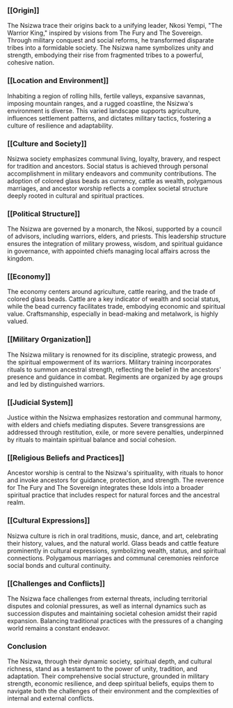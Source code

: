 ### [[Origin]]

The Nsizwa trace their origins back to a unifying leader, Nkosi Yempi, "The Warrior King," inspired by visions from The Fury and The Sovereign. Through military conquest and social reforms, he transformed disparate tribes into a formidable society. The Nsizwa name symbolizes unity and strength, embodying their rise from fragmented tribes to a powerful, cohesive nation.

### [[Location and Environment]]

Inhabiting a region of rolling hills, fertile valleys, expansive savannas, imposing mountain ranges, and a rugged coastline, the Nsizwa's environment is diverse. This varied landscape supports agriculture, influences settlement patterns, and dictates military tactics, fostering a culture of resilience and adaptability.

### [[Culture and Society]]

Nsizwa society emphasizes communal living, loyalty, bravery, and respect for tradition and ancestors. Social status is achieved through personal accomplishment in military endeavors and community contributions. The adoption of colored glass beads as currency, cattle as wealth, polygamous marriages, and ancestor worship reflects a complex societal structure deeply rooted in cultural and spiritual practices.

### [[Political Structure]]

The Nsizwa are governed by a monarch, the Nkosi, supported by a council of advisors, including warriors, elders, and priests. This leadership structure ensures the integration of military prowess, wisdom, and spiritual guidance in governance, with appointed chiefs managing local affairs across the kingdom.

### [[Economy]]

The economy centers around agriculture, cattle rearing, and the trade of colored glass beads. Cattle are a key indicator of wealth and social status, while the bead currency facilitates trade, embodying economic and spiritual value. Craftsmanship, especially in bead-making and metalwork, is highly valued.

### [[Military Organization]]

The Nsizwa military is renowned for its discipline, strategic prowess, and the spiritual empowerment of its warriors. Military training incorporates rituals to summon ancestral strength, reflecting the belief in the ancestors' presence and guidance in combat. Regiments are organized by age groups and led by distinguished warriors.

### [[Judicial System]]

Justice within the Nsizwa emphasizes restoration and communal harmony, with elders and chiefs mediating disputes. Severe transgressions are addressed through restitution, exile, or more severe penalties, underpinned by rituals to maintain spiritual balance and social cohesion.

### [[Religious Beliefs and Practices]]

Ancestor worship is central to the Nsizwa's spirituality, with rituals to honor and invoke ancestors for guidance, protection, and strength. The reverence for The Fury and The Sovereign integrates these Idols into a broader spiritual practice that includes respect for natural forces and the ancestral realm.

### [[Cultural Expressions]]

Nsizwa culture is rich in oral traditions, music, dance, and art, celebrating their history, values, and the natural world. Glass beads and cattle feature prominently in cultural expressions, symbolizing wealth, status, and spiritual connections. Polygamous marriages and communal ceremonies reinforce social bonds and cultural continuity.

### [[Challenges and Conflicts]]

The Nsizwa face challenges from external threats, including territorial disputes and colonial pressures, as well as internal dynamics such as succession disputes and maintaining societal cohesion amidst their rapid expansion. Balancing traditional practices with the pressures of a changing world remains a constant endeavor.

### Conclusion

The Nsizwa, through their dynamic society, spiritual depth, and cultural richness, stand as a testament to the power of unity, tradition, and adaptation. Their comprehensive social structure, grounded in military strength, economic resilience, and deep spiritual beliefs, equips them to navigate both the challenges of their environment and the complexities of internal and external conflicts.